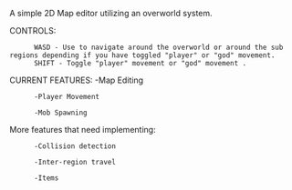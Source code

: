 A simple 2D Map editor utilizing an overworld system.

CONTROLS: 

          WASD - Use to navigate around the overworld or around the sub regions depending if you have toggled "player" or "god" movement. 
          SHIFT - Toggle "player" movement or "god" movement .

CURRENT FEATURES: 
          -Map Editing
          
          -Player Movement
          
          -Mob Spawning
          
More features that need implementing:
          
          -Collision detection
          
          -Inter-region travel
          
          -Items
   
          
      
          
